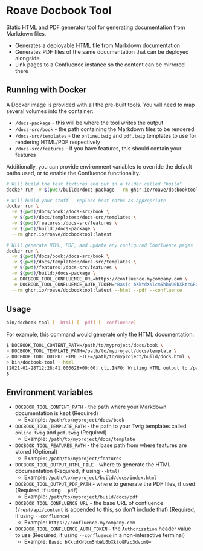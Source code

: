 # Roave Docbook Tool

Static HTML and PDF generator tool for generating documentation from Markdown files.

 * Generates a deployable HTML file from Markdown documentation
 * Generates PDF files of the same documentation that can be deployed alongside
 * Link pages to a Confluence instance so the content can be mirrored there

## Running with Docker

A Docker image is provided with all the pre-built tools. You will need to map several volumes into the container:

 - `/docs-package` - this will be where the tool writes the output
 - `/docs-src/book` - the path containing the Markdown files to be rendered
 - `/docs-src/templates` - the `online.twig` and `pdf.twig` templates to use for rendering HTML/PDF respectively
 - `/docs-src/features` - if you have features, this should contain your features

Additionally, you can provide environment variables to override the default paths used, or to enable the Confluence
functionality.

```bash
# Will build the test fixtures and put in a folder called "build"
docker run -v $(pwd)/build:/docs-package --rm ghcr.io/roave/docbooktool:latest

# Will build your stuff - replace host paths as appropriate
docker run \
  -v $(pwd)/docs/book:/docs-src/book \
  -v $(pwd)/docs/templates:/docs-src/templates \
  -v $(pwd)/features:/docs-src/features \
  -v $(pwd)/build:/docs-package \
  --rm ghcr.io/roave/docbooktool:latest

# Will generate HTML, PDF, and update any configured Confluence pages
docker run \
  -v $(pwd)/docs/book:/docs-src/book \
  -v $(pwd)/docs/templates:/docs-src/templates \
  -v $(pwd)/features:/docs-src/features \
  -v $(pwd)/build:/docs-package \
  -e DOCBOOK_TOOL_CONFLUENCE_URL=https://confluence.mycompany.com \
  -e DOCBOOK_TOOL_CONFLUENCE_AUTH_TOKEN="Basic bXktdXNlcm5hbWU6bXktcGFzc3dvcmQ=" \
  --rm ghcr.io/roave/docbooktool:latest --html --pdf --confluence
```

## Usage

```bash
bin/docbook-tool [--html] [--pdf] [--confluence]
```

For example, this command would generate only the HTML documentation:

```bash
$ DOCBOOK_TOOL_CONTENT_PATH=/path/to/myproject/docs/book \
> DOCBOOK_TOOL_TEMPLATE_PATH=/path/to/myproject/docs/template \
> DOCBOOK_TOOL_OUTPUT_HTML_FILE=/path/to/myproject/build/docs.html \
> bin/docbook-tool --html
[2021-01-28T12:28:41.000628+00:00] cli.INFO: Writing HTML output to /path/to/myproject/build/docs.html [] []
$
```

## Environment variables

 * `DOCBOOK_TOOL_CONTENT_PATH` - the path where your Markdown documentation is kept (Required)
   * Example: `/path/to/myproject/docs/book`
 * `DOCBOOK_TOOL_TEMPLATE_PATH` - the path to your Twig templates called `online.twig` and `pdf.twig` (Required)
   * Example: `/path/to/myproject/docs/template`
 * `DOCBOOK_TOOL_FEATURES_PATH` - the base path from where features are stored (Optional)
   * Example: `/path/to/myproject/features`
 * `DOCBOOK_TOOL_OUTPUT_HTML_FILE` - where to generate the HTML documentation (Required, if using `--html`)
   * Example: `/path/to/myproject/build/docs/index.html`
 * `DOCBOOK_TOOL_OUTPUT_PDF_PATH` - where to generate the PDF files, if used (Required, if using `--pdf`)
   * Example: `/path/to/myproject/build/docs/pdf`
 * `DOCBOOK_TOOL_CONFLUENCE_URL` - the base URL of confluence (`/rest/api/content` is appended to this, so don't include that) (Required, if using `--confluence`)
   * Example: `https://confluence.mycompany.com`
 * `DOCBOOK_TOOL_CONFLUENCE_AUTH_TOKEN` - the `Authorization` header value to use (Required, if using `--confluence` in a non-interactive terminal)
   * Example: `Basic bXktdXNlcm5hbWU6bXktcGFzc3dvcmQ=`
